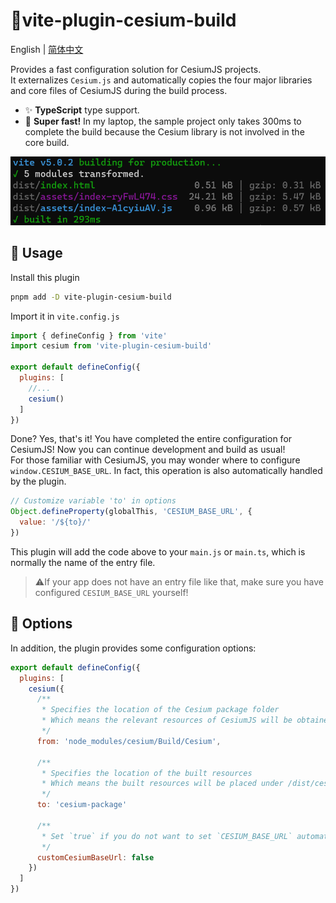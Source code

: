 # :tada:vite-plugin-cesium-build

English | [简体中文](/README.zh-CN.md)

Provides a fast configuration solution for CesiumJS projects.  
It externalizes `Cesium.js` and automatically copies the four major libraries and core files of CesiumJS during the build process.

- :sparkles: **TypeScript** type support.
- :rocket: **Super fast!** In my laptop, the sample project only takes 300ms to complete the build because the Cesium library is not involved in the core build.

![Alt text](readme-image.png)

## :memo: Usage

Install this plugin

```sh
pnpm add -D vite-plugin-cesium-build
```

Import it in `vite.config.js`

```javascript
import { defineConfig } from 'vite'
import cesium from 'vite-plugin-cesium-build'

export default defineConfig({
  plugins: [
    //...
    cesium()
  ]
})
```

Done? Yes, that's it! You have completed the entire configuration for CesiumJS! Now you can continue development and build as usual!  
For those familiar with CesiumJS, you may wonder where to configure `window.CESIUM_BASE_URL`. In fact, this operation is also automatically handled by the plugin.

```javascript
// Customize variable 'to' in options
Object.defineProperty(globalThis, 'CESIUM_BASE_URL', {
  value: '/${to}/'
})
```

This plugin will add the code above to your `main.js` or `main.ts`, which is normally the name of the entry file.

> :warning:If your app does not have an entry file like that, make sure you have configured `CESIUM_BASE_URL` yourself!

## :wrench: Options

In addition, the plugin provides some configuration options:

```javascript
export default defineConfig({
  plugins: [
    cesium({
      /**
       * Specifies the location of the Cesium package folder
       * Which means the relevant resources of CesiumJS will be obtained from this folder
       */
      from: 'node_modules/cesium/Build/Cesium',

      /**
       * Specifies the location of the built resources
       * Which means the built resources will be placed under /dist/cesium-package/
       */
      to: 'cesium-package'
      
      /**
       * Set `true` if you do not want to set `CESIUM_BASE_URL` automatically
       */
      customCesiumBaseUrl: false
    })
  ]
})
```
